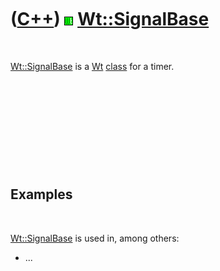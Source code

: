 
 

 

 

 

 

([C++](Cpp.md)) ![Wt](PicWt.png) [Wt::SignalBase](CppSignalBase.md)
=====================================================================

 

[Wt::SignalBase](CppSignalBase.md) is a [Wt](CppWt.md)
[class](CppClass.md) for a timer.

 

 

 

 

 

Examples
--------

 

[Wt::SignalBase](CppSignalBase.md) is used in, among others:

-   ...

 

 

 

 

 

 

